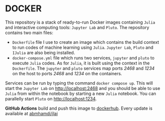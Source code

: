# DOCKER

This repository is a stack of ready-to-run Docker images containing `Julia` and interactive computing tools: `Jupyter Lab` and `Pluto`. The repository contains two main files:
* `Dockerfile` file I use to create an image which contains the build context to run codes of machine learning using `Julia`. `Jupyter Lab`, `Pluto` and `IJulia` are also being installed.
* `docker-compose.yml` file which runs two services, `jupyter` and `pluto` to execute `Julia` codes. As for `Julia`, it is built using the context in the `Dockerfile`. The `jupyter` and `pluto` services map ports _2468_ and _1234_ on the host to ports _2468_ and _1234_ on the containers.

Services can be run by typing the command `docker compose up`. This will start the `Jupyter Lab` on [http://localhost:2468](http://localhost:2468) and you should be able to use `Julia` from within the notebook by starting a new `Julia` notebook. You can parallelly start `Pluto` on [http://localhost:1234](http://localhost:1234).

**GitHub Actions** build and push this image to [dockerhub](https://hub.docker.com/). Every update is available at [abmhamdi/jlai](https://hub.docker.com/repository/docker/abmhamdi/jlai)
